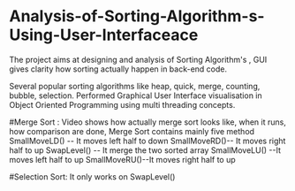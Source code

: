 # Analysis-of-Sorting-Algorithm-s-Using-User-Interfaceace

The project aims at designing and analysis of Sorting Algorithm's , GUI gives clarity how sorting actually happen in back-end code.

Several popular sorting algorithms like heap, quick, merge, counting, bubble, selection. Performed Graphical
User Interface visualisation in Object Oriented Programming using multi threading concepts.

#Merge Sort : Video shows how actually merge sort looks like, when it runs, how comparison are done, Merge Sort contains mainly five method
SmallMoveLD() -- It moves left half to down SmallMoveRD()-- It moves right half to up SwapLevel() -- It merge the two sorted array SmallMoveLU() --It moves left half to up SmallMoveRU()--It moves right half to up

#Selection Sort: It only works on SwapLevel()
